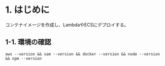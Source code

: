 # 1. はじめに

コンテナイメージを作成し、LambdaやECSにデプロイする。

## 1-1. 環境の確認

```
aws --version && sam --version && docker --version && node --version && npm --version
```